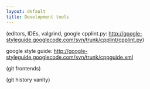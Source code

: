 ```yaml
---
layout: default
title: Development tools
---
```


(editors, IDEs, valgrind, google cpplint.py:
http://google-styleguide.googlecode.com/svn/trunk/cpplint/cpplint.py)

google style guide: http://google-styleguide.googlecode.com/svn/trunk/cppguide.xml

(git frontends)

(git history vanity)


